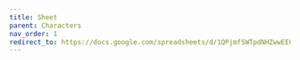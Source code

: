 ```yaml
---
title: Sheet
parent: Characters
nav_order: 1
redirect_to: https://docs.google.com/spreadsheets/d/1QPjmfSWTpdNHZwwEECNtuxQZuKOYw6t23yAs90GywV4/edit?usp=sharing
---
```

